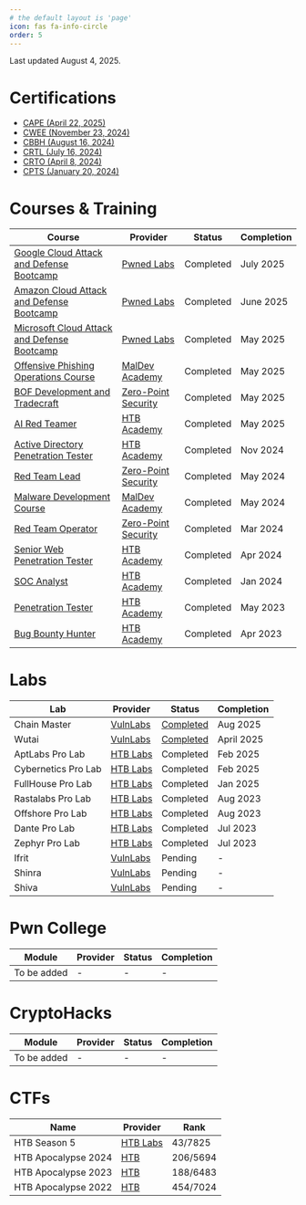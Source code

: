 ```yaml
---
# the default layout is 'page'
icon: fas fa-info-circle
order: 5
---
```


Last updated August 4, 2025.

# Certifications
* [CAPE (April 22, 2025)](https://www.credly.com/badges/8feaf108-0e9b-485d-a8a2-47bf21356b09/public_url)
* [CWEE (November 23, 2024)](https://www.credly.com/badges/a26acf65-d95d-477f-8ec1-53a70c5894d8/public_url)
* [CBBH (August 16, 2024)](https://www.credly.com/badges/9dc5a232-5920-40f9-a293-30915bc9e84e/public_url)
* [CRTL (July 16, 2024)](https://api.eu.badgr.io/public/assertions/obJa8cz1SGips8IJ9Pi9FA?identity__email=hrafnulf13%40gmail.com)
* [CRTO (April 8, 2024)](https://api.eu.badgr.io/public/assertions/b4HNU6ORSu6I-UItuCdTlQ?identity__email=hrafnulf13%40gmail.com)
* [CPTS (January 20, 2024)](https://www.credly.com/badges/e933a070-c9e7-4159-a06a-6c42a5482185/public_url)

# Courses & Training

| Course                                                                                                                                                                  | Provider                                                        | Status      | Completion |
| ----------------------------------------------------------------------------------------------------------------------------------------------------------------------- | --------------------------------------------------------------- | ----------- | ---------- |
| [Google Cloud Attack and Defense Bootcamp](https://www.credly.com/badges/b20911e2-1861-4ded-8bdf-bf48776a7c26/public_url)                                               | [Pwned Labs](https://pwnedlabs.io)                              | Completed   | July 2025  |
| [Amazon Cloud Attack and Defense Bootcamp](https://www.credly.com/badges/4d905a6e-5dbc-4284-813c-7008e70486cf/public_url)                                               | [Pwned Labs](https://pwnedlabs.io)                              | Completed   | June 2025  |
| [Microsoft Cloud Attack and Defense Bootcamp](https://www.credly.com/badges/d19520e1-97fb-466e-8746-500189cf2c31/public_url)                                            | [Pwned Labs](https://pwnedlabs.io)                              | Completed   | May 2025   |
| [Offensive Phishing Operations Course](https://maldevacademy.com/phishing-course/syllabus)                                                                              | [MalDev Academy](https://maldevacademy.com/)                    | Completed   | May 2025   |
| [BOF Development and Tradecraft](https://training.zeropointsecurity.co.uk/courses/bof-dev-and-tradecraft)                                                               | [Zero-Point Security](https://training.zeropointsecurity.co.uk) | Completed   | May 2025   |
| [AI Red Teamer ](https://academy.hackthebox.com/achievement/badge/e7322904-2915-11f0-864f-bea50ffe6cb4)                                                                 | [HTB Academy](https://academy.hackthebox.com/)                  | Completed   | May 2025   |
| [Active Directory Penetration Tester](https://academy.hackthebox.com/achievement/badge/c20eaa35-ae93-11ef-864f-bea50ffe6cb4)                                            | [HTB Academy](https://academy.hackthebox.com/)                  | Completed   | Nov 2024   |
| [Red Team Lead](https://training.zeropointsecurity.co.uk/courses/red-team-ops-ii)                                                                                       | [Zero-Point Security](https://training.zeropointsecurity.co.uk) | Completed   | May 2024   |
| [Malware Development Course](https://maldevacademy.com/syllabus)                                                                                                        | [MalDev Academy](https://maldevacademy.com/)                    | Completed   | May 2024   |
| [Red Team Operator](https://training.zeropointsecurity.co.uk/courses/red-team-ops)                                                                                      | [Zero-Point Security](https://training.zeropointsecurity.co.uk) | Completed   | Mar 2024   |
| [Senior Web Penetration Tester](https://academy.hackthebox.com/achievement/badge/f32475c2-f8ec-11ee-b18d-bea50ffe6cb4)                                                  | [HTB Academy](https://academy.hackthebox.com/)                  | Completed   | Apr 2024   |
| [SOC Analyst](https://academy.hackthebox.com/achievement/badge/8edafa55-a967-11ee-bfb6-bea50ffe6cb4)                                                                    | [HTB Academy](https://academy.hackthebox.com/)                  | Completed   | Jan 2024   |
| [Penetration Tester](https://academy.hackthebox.com/achievement/badge/36a7d89a-edc2-11ed-acfc-bea50ffe6cb4)                                                             | [HTB Academy](https://academy.hackthebox.com/)                  | Completed   | May 2023   |
| [Bug Bounty Hunter](https://academy.hackthebox.com/achievement/badge/04a53615-d774-11ed-acfc-bea50ffe6cb4)                                                              | [HTB Academy](https://academy.hackthebox.com/)                  | Completed   | Apr 2023   |

# Labs

| Lab                 | Provider                                | Status                                                                                                            | Completion |
| ------------------- | --------------------------------------- | ----------------------------------------------------------------------------------------------------------------- | ---------- |
| Chain Master        | [VulnLabs](https://www.vulnlab.com/)    | [Completed](https://eu.badgr.com/public/assertions/Gex48lPVRaK0QYLlO934Sg?identity__email=hrafnulf13%40gmail.com) | Aug 2025   |
| Wutai               | [VulnLabs](https://www.vulnlab.com/)    | [Completed](https://eu.badgr.com/public/assertions/8TwFMsL3RUiV_hT0BSSkpA?identity__email=hrafnulf13@gmail.com)   | April 2025 |
| AptLabs Pro Lab     | [HTB Labs](https://app.hackthebox.com/) | Completed                                                                                                         | Feb 2025   |
| Cybernetics Pro Lab | [HTB Labs](https://app.hackthebox.com/) | Completed                                                                                                         | Feb 2025   |
| FullHouse Pro Lab   | [HTB Labs](https://app.hackthebox.com/) | Completed                                                                                                         | Jan 2025   |
| Rastalabs Pro Lab   | [HTB Labs](https://app.hackthebox.com/) | Completed                                                                                                         | Aug 2023   |
| Offshore Pro Lab    | [HTB Labs](https://app.hackthebox.com/) | Completed                                                                                                         | Aug 2023   |
| Dante Pro Lab       | [HTB Labs](https://app.hackthebox.com/) | Completed                                                                                                         | Jul 2023   |
| Zephyr Pro Lab      | [HTB Labs](https://app.hackthebox.com/) | Completed                                                                                                         | Jul 2023   |
| Ifrit               | [VulnLabs](https://www.vulnlab.com/)    | Pending                                                                                                           | -          |
| Shinra              | [VulnLabs](https://www.vulnlab.com/)    | Pending                                                                                                           | -          |
| Shiva               | [VulnLabs](https://www.vulnlab.com/)    | Pending                                                                                                           | -          |


# Pwn College

| Module      | Provider | Status | Completion |
| ----------- | -------- | ------ | ---------- |
| To be added | -        | -      | -          |

# CryptoHacks

| Module      | Provider | Status | Completion |
| ----------- | -------- | ------ | ---------- |
| To be added | -        | -      | -          |


# CTFs

| Name                | Provider                                | Rank     |
| ------------------- | --------------------------------------- | -------- |
| HTB Season 5        | [HTB Labs](https://app.hackthebox.com/) | 43/7825  |
| HTB Apocalypse 2024 | [HTB](https://ctf.hackthebox.com/)      | 206/5694 |
| HTB Apocalypse 2023 | [HTB](https://ctf.hackthebox.com/)      | 188/6483 |
| HTB Apocalypse 2022 | [HTB](https://ctf.hackthebox.com/)      | 454/7024 |
